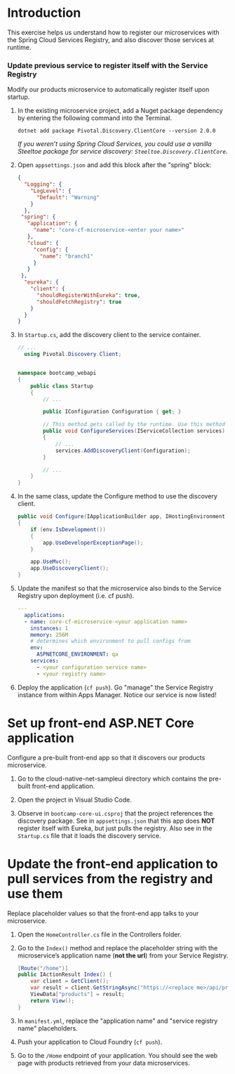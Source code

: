 <h1 id="introduction">Introduction</h1>

<p>This exercise helps us understand how to register our microservices with the Spring
Cloud Services Registry, and also discover those services at runtime.</p>

<h3 id="update-previous-service-to-register-itself-with-the-service-registry">Update previous service to register itself with the Service Registry</h3>

<p>Modify our products microservice to automatically register itself upon
startup.</p>

<ol>
<li>
<p>In the existing microservice project, add a Nuget package dependency
by entering the following command into the Terminal.</p>

```shell
dotnet add package Pivotal.Discovery.ClientCore --version 2.0.0
```

<p><em>If you weren’t using Spring Cloud Services, you could use a vanilla
Steeltoe package for service discovery:
<code>Steeltoe.Discovery.ClientCore</code>.</em></p>
</li>

<li>
<p>Open <code>appsettings.json</code>  and add this block after the
&quot;spring&quot; block:</p>
 
```json
{
  "Logging": {
    "LogLevel": {
      "Default": "Warning"
    }
  },
 "spring": {
   "application": {
     "name": "core-cf-microservice-<enter your name>"
   },
   "cloud": {
     "config": {
       "name": "branch1"
     }
   }
 },
  "eureka": {
    "client": {
      "shouldRegisterWithEureka": true,
      "shouldFetchRegistry": true
    }
  }
}
```

</li>
<li>
<p>In <code>Startup.cs</code>, add the discovery client to the service container.</p>

```C#
// ...
  using Pivotal.Discovery.Client;


namespace bootcamp_webapi
{
    public class Startup
    {
        // ...

        public IConfiguration Configuration { get; }

        // This method gets called by the runtime. Use this method to add services to the container.
        public void ConfigureServices(IServiceCollection services)
        {
            // ...
            services.AddDiscoveryClient(Configuration);
        }

        // ...
    }
}    
```

</li>
<li>
<p>In the same class, update the Configure method to use the discovery
client.</p>

```C#
public void Configure(IApplicationBuilder app, IHostingEnvironment env)
{
    if (env.IsDevelopment())
    {
        app.UseDeveloperExceptionPage();
    }

    app.UseMvc();
    app.UseDiscoveryClient();
}
```

</li>
<li>
<p>Update the manifest so that the microservice also binds to the Service
Registry upon deployment (i.e. cf push).</p>

```yaml
---
  applications:
  - name: core-cf-microservice-<your application name>
    instances: 1
    memory: 256M
    # determines which environment to pull configs from
    env:
      ASPNETCORE_ENVIRONMENT: qa
    services:
      - <your configuration service name>
      - <your registry name>
```

</li>
<li>
<p>Deploy the application (<code>cf push</code>). Go &quot;manage&quot; the Service Registry
instance from within Apps Manager. Notice our service is now listed!</p>
</li>
</ol>

<h1 id="set-up-front-end-aspnet-core-application">Set up front-end ASP.NET Core application</h1>
<p>Configure a pre-built front-end app so that it discovers our products
microservice.</p>
<ol>
<li>
<p>Go to the cloud-native-net-sampleui directory
which contains the pre-built front-end application.</p>
</li>
<li>
<p>Open the project in Visual Studio Code.</p>
</li>
<li>
<p>Observe in <code>bootcamp-core-ui.csproj</code> that the project references the
discovery package. See in <code>appsettings.json</code> that this app does <strong>NOT</strong>
register itself with Eureka, but just pulls the registry. Also see in
the <code>Startup.cs</code> file that it loads the discovery service.</p>
</li>
</ol>

<h1 id="update-front-end-application-to-pull-services-from-the-registry-and-use-them">Update the front-end application to pull services from the registry and use them</h1>
<p>Replace placeholder values so that the front-end app talks to your 
microservice.</p>
<ol>
<li>
<p>Open the <code>HomeController.cs</code> file in the Controllers folder.</p>
</li>
<li>
<p>Go to the <code>Index()</code> method and replace the placeholder string
with the microservice’s application name (<strong>not the url</strong>) from your
Service Registry.</p>

```C#
[Route("/home")]
public IActionResult Index() {
    var client = GetClient();
    var result = client.GetStringAsync("https://<replace me>/api/products").Result;
    ViewData["products"] = result;
    return View();
}
```

</li>
<li>
<p>In <code>manifest.yml</code>, replace the &quot;application name&quot; and &quot;service
registry name&quot; placeholders.</p>
</li>
<li>
<p>Push your application to Cloud Foundry (<code>cf push</code>).</p>
</li>
<li>
<p>Go to the <code>/Home</code> endpoint of your application. You should see the
web page with products retrieved from your data microservices.</p>
</li>
</ol>

